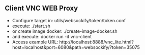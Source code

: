 ## Client VNC WEB Proxy
- Configure target in: utils/websockify/token/token.conf
- execute: ./start.sh
- or create image docker: ./create-image-docker.sh
- and execute: docker run -it vnc-client
- Access example URL: http://localhost:8888/vnc_lite.html?host=localhost&port=6080&path=websockify/?token=35075
